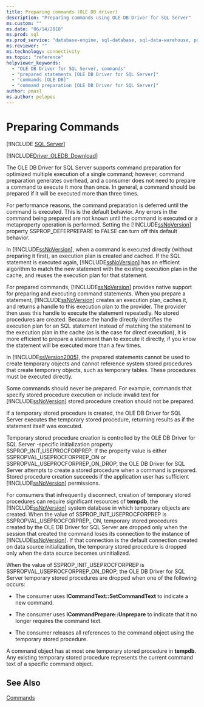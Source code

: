 ```yaml
---
title: Preparing commands (OLE DB driver)
description: "Preparing commands using OLE DB Driver for SQL Server"
ms.custom: ""
ms.date: "06/14/2018"
ms.prod: sql
ms.prod_service: "database-engine, sql-database, sql-data-warehouse, pdw"
ms.reviewer: ""
ms.technology: connectivity
ms.topic: "reference"
helpviewer_keywords: 
  - "OLE DB Driver for SQL Server, commands"
  - "prepared statements [OLE DB Driver for SQL Server]"
  - "commands [OLE DB]"
  - "command preparation [OLE DB Driver for SQL Server]"
author: pmasl
ms.author: pelopes
---
```

# Preparing Commands
[!INCLUDE [SQL Server](../../../includes/applies-to-version/sql-asdb-asdbmi-asa-pdw.md)]

[!INCLUDE[Driver_OLEDB_Download](../../../includes/driver_oledb_download.md)]

  The OLE DB Driver for SQL Server supports command preparation for optimized multiple execution of a single command; however, command preparation generates overhead, and a consumer does not need to prepare a command to execute it more than once. In general, a command should be prepared if it will be executed more than three times.  
  
 For performance reasons, the command preparation is deferred until the command is executed. This is the default behavior. Any errors in the command being prepared are not known until the command is executed or a metaproperty operation is performed. Setting the [!INCLUDE[ssNoVersion](../../../includes/ssnoversion-md.md)] property SSPROP_DEFERPREPARE to FALSE can turn off this default behavior.  
  
 In [!INCLUDE[ssNoVersion](../../../includes/ssnoversion-md.md)], when a command is executed directly (without preparing it first), an execution plan is created and cached. If the SQL statement is executed again, [!INCLUDE[ssNoVersion](../../../includes/ssnoversion-md.md)] has an efficient algorithm to match the new statement with the existing execution plan in the cache, and reuses the execution plan for that statement.  
  
 For prepared commands, [!INCLUDE[ssNoVersion](../../../includes/ssnoversion-md.md)] provides native support for preparing and executing command statements. When you prepare a statement, [!INCLUDE[ssNoVersion](../../../includes/ssnoversion-md.md)] creates an execution plan, caches it, and returns a handle to this execution plan to the provider. The provider then uses this handle to execute the statement repeatedly. No stored procedures are created. Because the handle directly identifies the execution plan for an SQL statement instead of matching the statement to the execution plan in the cache (as is the case for direct execution), it is more efficient to prepare a statement than to execute it directly, if you know the statement will be executed more than a few times.  
  
 In [!INCLUDE[ssVersion2005](../../../includes/ssversion2005-md.md)], the prepared statements cannot be used to create temporary objects and cannot reference system stored procedures that create temporary objects, such as temporary tables. These procedures must be executed directly.  
  
 Some commands should never be prepared. For example, commands that specify stored procedure execution or include invalid text for [!INCLUDE[ssNoVersion](../../../includes/ssnoversion-md.md)] stored procedure creation should not be prepared.  
  
 If a temporary stored procedure is created, the OLE DB Driver for SQL Server executes the temporary stored procedure, returning results as if the statement itself was executed.  
  
 Temporary stored procedure creation is controlled by the OLE DB Driver for SQL Server -specific initialization property SSPROP_INIT_USEPROCFORPREP. If the property value is either SSPROPVAL_USEPROCFORPREP_ON or SSPROPVAL_USEPROCFORPREP_ON_DROP, the OLE DB Driver for SQL Server attempts to create a stored procedure when a command is prepared. Stored procedure creation succeeds if the application user has sufficient [!INCLUDE[ssNoVersion](../../../includes/ssnoversion-md.md)] permissions.  
  
 For consumers that infrequently disconnect, creation of temporary stored procedures can require significant resources of **tempdb**, the [!INCLUDE[ssNoVersion](../../../includes/ssnoversion-md.md)] system database in which temporary objects are created. When the value of SSPROP_INIT_USEPROCFORPREP is SSPROPVAL_USEPROCFORPREP_ ON, temporary stored procedures created by the OLE DB Driver for SQL Server are dropped only when the session that created the command loses its connection to the instance of [!INCLUDE[ssNoVersion](../../../includes/ssnoversion-md.md)]. If that connection is the default connection created on data source initialization, the temporary stored procedure is dropped only when the data source becomes uninitialized.  
  
 When the value of SSPROP_INIT_USEPROCFORPREP is SSPROPVAL_USEPROCFORPREP_ON_DROP, the OLE DB Driver for SQL Server temporary stored procedures are dropped when one of the following occurs:  
  
-   The consumer uses **ICommandText::SetCommandText** to indicate a new command.  
  
-   The consumer uses **ICommandPrepare::Unprepare** to indicate that it no longer requires the command text.  
  
-   The consumer releases all references to the command object using the temporary stored procedure.  
  
 A command object has at most one temporary stored procedure in **tempdb**. Any existing temporary stored procedure represents the current command text of a specific command object.  
  
## See Also  
 [Commands](../../oledb/ole-db-commands/commands.md)  
  
  
